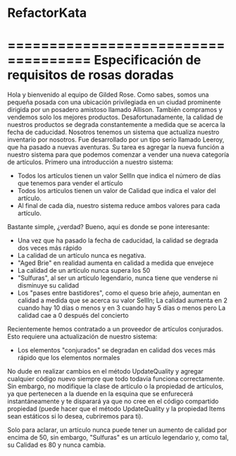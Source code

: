 # RefactorKata

====================================
Especificación de requisitos de rosas doradas
====================================

Hola y bienvenido al equipo de Gilded Rose. Como sabes, somos una pequeña posada con una ubicación privilegiada en un
ciudad prominente dirigida por un posadero amistoso llamado Allison. También compramos y vendemos solo los mejores productos.
Desafortunadamente, la calidad de nuestros productos se degrada constantemente a medida que se acerca la fecha de caducidad. Nosotros
tenemos un sistema que actualiza nuestro inventario por nosotros. Fue desarrollado por un tipo serio llamado
Leeroy, que ha pasado a nuevas aventuras. Su tarea es agregar la nueva función a nuestro sistema para que
podemos comenzar a vender una nueva categoría de artículos. Primero una introducción a nuestro sistema:

- Todos los artículos tienen un valor SellIn que indica el número de días que tenemos para vender el artículo
- Todos los artículos tienen un valor de Calidad que indica el valor del artículo.
- Al final de cada día, nuestro sistema reduce ambos valores para cada artículo.

Bastante simple, ¿verdad? Bueno, aquí es donde se pone interesante:

- Una vez que ha pasado la fecha de caducidad, la calidad se degrada dos veces más rápido
- La calidad de un artículo nunca es negativa.
- "Aged Brie" en realidad aumenta en calidad a medida que envejece
- La calidad de un artículo nunca supera los 50
- "Sulfuras", al ser un artículo legendario, nunca tiene que venderse ni disminuye su calidad
- Los "pases entre bastidores", como el queso brie añejo, aumentan en calidad a medida que se acerca su valor SellIn;
La calidad aumenta en 2 cuando hay 10 días o menos y en 3 cuando hay 5 días o menos pero
La calidad cae a 0 después del concierto

Recientemente hemos contratado a un proveedor de artículos conjurados. Esto requiere una actualización de nuestro sistema:

- Los elementos "conjurados" se degradan en calidad dos veces más rápido que los elementos normales

No dude en realizar cambios en el método UpdateQuality y agregar cualquier código nuevo siempre que todo
todavía funciona correctamente. Sin embargo, no modifique la clase de artículo o la propiedad de artículos, ya que pertenecen a la
duende en la esquina que se enfurecerá instantáneamente y te disparará ya que no cree en el código compartido
propiedad (puede hacer que el método UpdateQuality y la propiedad Items sean estáticos si lo desea, cubriremos
para ti).

Solo para aclarar, un artículo nunca puede tener un aumento de calidad por encima de 50, sin embargo, "Sulfuras" es un
artículo legendario y, como tal, su Calidad es 80 y nunca cambia.
